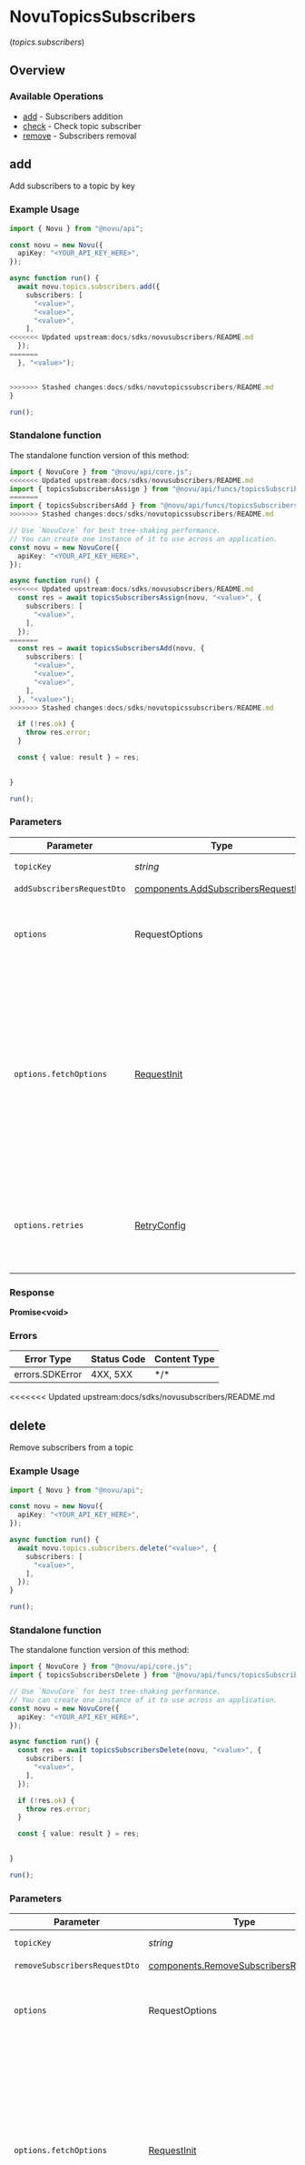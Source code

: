 # NovuTopicsSubscribers
(*topics.subscribers*)

## Overview

### Available Operations

* [add](#add) - Subscribers addition
* [check](#check) - Check topic subscriber
* [remove](#remove) - Subscribers removal

## add

Add subscribers to a topic by key

### Example Usage

```typescript
import { Novu } from "@novu/api";

const novu = new Novu({
  apiKey: "<YOUR_API_KEY_HERE>",
});

async function run() {
  await novu.topics.subscribers.add({
    subscribers: [
      "<value>",
      "<value>",
      "<value>",
    ],
<<<<<<< Updated upstream:docs/sdks/novusubscribers/README.md
  });
=======
  }, "<value>");


>>>>>>> Stashed changes:docs/sdks/novutopicssubscribers/README.md
}

run();
```

### Standalone function

The standalone function version of this method:

```typescript
import { NovuCore } from "@novu/api/core.js";
<<<<<<< Updated upstream:docs/sdks/novusubscribers/README.md
import { topicsSubscribersAssign } from "@novu/api/funcs/topicsSubscribersAssign.js";
=======
import { topicsSubscribersAdd } from "@novu/api/funcs/topicsSubscribersAdd.js";
>>>>>>> Stashed changes:docs/sdks/novutopicssubscribers/README.md

// Use `NovuCore` for best tree-shaking performance.
// You can create one instance of it to use across an application.
const novu = new NovuCore({
  apiKey: "<YOUR_API_KEY_HERE>",
});

async function run() {
<<<<<<< Updated upstream:docs/sdks/novusubscribers/README.md
  const res = await topicsSubscribersAssign(novu, "<value>", {
    subscribers: [
      "<value>",
    ],
  });
=======
  const res = await topicsSubscribersAdd(novu, {
    subscribers: [
      "<value>",
      "<value>",
      "<value>",
    ],
  }, "<value>");
>>>>>>> Stashed changes:docs/sdks/novutopicssubscribers/README.md

  if (!res.ok) {
    throw res.error;
  }

  const { value: result } = res;

  
}

run();
```

### Parameters

| Parameter                                                                                                                                                                      | Type                                                                                                                                                                           | Required                                                                                                                                                                       | Description                                                                                                                                                                    |
| ------------------------------------------------------------------------------------------------------------------------------------------------------------------------------ | ------------------------------------------------------------------------------------------------------------------------------------------------------------------------------ | ------------------------------------------------------------------------------------------------------------------------------------------------------------------------------ | ------------------------------------------------------------------------------------------------------------------------------------------------------------------------------ |
| `topicKey`                                                                                                                                                                     | *string*                                                                                                                                                                       | :heavy_check_mark:                                                                                                                                                             | The topic key                                                                                                                                                                  |
| `addSubscribersRequestDto`                                                                                                                                                     | [components.AddSubscribersRequestDto](../../models/components/addsubscribersrequestdto.md)                                                                                     | :heavy_check_mark:                                                                                                                                                             | N/A                                                                                                                                                                            |
| `options`                                                                                                                                                                      | RequestOptions                                                                                                                                                                 | :heavy_minus_sign:                                                                                                                                                             | Used to set various options for making HTTP requests.                                                                                                                          |
| `options.fetchOptions`                                                                                                                                                         | [RequestInit](https://developer.mozilla.org/en-US/docs/Web/API/Request/Request#options)                                                                                        | :heavy_minus_sign:                                                                                                                                                             | Options that are passed to the underlying HTTP request. This can be used to inject extra headers for examples. All `Request` options, except `method` and `body`, are allowed. |
| `options.retries`                                                                                                                                                              | [RetryConfig](../../lib/utils/retryconfig.md)                                                                                                                                  | :heavy_minus_sign:                                                                                                                                                             | Enables retrying HTTP requests under certain failure conditions.                                                                                                               |

### Response

**Promise\<void\>**

### Errors

| Error Type      | Status Code     | Content Type    |
| --------------- | --------------- | --------------- |
| errors.SDKError | 4XX, 5XX        | \*/\*           |

<<<<<<< Updated upstream:docs/sdks/novusubscribers/README.md

## delete

Remove subscribers from a topic

### Example Usage

```typescript
import { Novu } from "@novu/api";

const novu = new Novu({
  apiKey: "<YOUR_API_KEY_HERE>",
});

async function run() {
  await novu.topics.subscribers.delete("<value>", {
    subscribers: [
      "<value>",
    ],
  });
}

run();
```

### Standalone function

The standalone function version of this method:

```typescript
import { NovuCore } from "@novu/api/core.js";
import { topicsSubscribersDelete } from "@novu/api/funcs/topicsSubscribersDelete.js";

// Use `NovuCore` for best tree-shaking performance.
// You can create one instance of it to use across an application.
const novu = new NovuCore({
  apiKey: "<YOUR_API_KEY_HERE>",
});

async function run() {
  const res = await topicsSubscribersDelete(novu, "<value>", {
    subscribers: [
      "<value>",
    ],
  });

  if (!res.ok) {
    throw res.error;
  }

  const { value: result } = res;

  
}

run();
```

### Parameters

| Parameter                                                                                                                                                                      | Type                                                                                                                                                                           | Required                                                                                                                                                                       | Description                                                                                                                                                                    |
| ------------------------------------------------------------------------------------------------------------------------------------------------------------------------------ | ------------------------------------------------------------------------------------------------------------------------------------------------------------------------------ | ------------------------------------------------------------------------------------------------------------------------------------------------------------------------------ | ------------------------------------------------------------------------------------------------------------------------------------------------------------------------------ |
| `topicKey`                                                                                                                                                                     | *string*                                                                                                                                                                       | :heavy_check_mark:                                                                                                                                                             | The topic key                                                                                                                                                                  |
| `removeSubscribersRequestDto`                                                                                                                                                  | [components.RemoveSubscribersRequestDto](../../models/components/removesubscribersrequestdto.md)                                                                               | :heavy_check_mark:                                                                                                                                                             | N/A                                                                                                                                                                            |
| `options`                                                                                                                                                                      | RequestOptions                                                                                                                                                                 | :heavy_minus_sign:                                                                                                                                                             | Used to set various options for making HTTP requests.                                                                                                                          |
| `options.fetchOptions`                                                                                                                                                         | [RequestInit](https://developer.mozilla.org/en-US/docs/Web/API/Request/Request#options)                                                                                        | :heavy_minus_sign:                                                                                                                                                             | Options that are passed to the underlying HTTP request. This can be used to inject extra headers for examples. All `Request` options, except `method` and `body`, are allowed. |
| `options.retries`                                                                                                                                                              | [RetryConfig](../../lib/utils/retryconfig.md)                                                                                                                                  | :heavy_minus_sign:                                                                                                                                                             | Enables retrying HTTP requests under certain failure conditions.                                                                                                               |

### Response

**Promise\<void\>**

### Errors

| Error Object    | Status Code     | Content Type    |
| --------------- | --------------- | --------------- |
| errors.SDKError | 4xx-5xx         | */*             |


## retrieve
=======
## check
>>>>>>> Stashed changes:docs/sdks/novutopicssubscribers/README.md

Check if a subscriber belongs to a certain topic

### Example Usage

```typescript
import { Novu } from "@novu/api";

const novu = new Novu({
  apiKey: "<YOUR_API_KEY_HERE>",
});

async function run() {
<<<<<<< Updated upstream:docs/sdks/novusubscribers/README.md
  const result = await novu.topics.subscribers.retrieve("<value>", "<value>");
  
  // Handle the result
  console.log(result)
}

run();
```

### Standalone function

The standalone function version of this method:

```typescript
import { NovuCore } from "@novu/api/core.js";
import { topicsSubscribersRetrieve } from "@novu/api/funcs/topicsSubscribersRetrieve.js";

// Use `NovuCore` for best tree-shaking performance.
// You can create one instance of it to use across an application.
const novu = new NovuCore({
  apiKey: "<YOUR_API_KEY_HERE>",
});

async function run() {
  const res = await topicsSubscribersRetrieve(novu, "<value>", "<value>");

  if (!res.ok) {
    throw res.error;
  }

  const { value: result } = res;
=======
  const result = await novu.topics.subscribers.check("<id>", "<value>");
>>>>>>> Stashed changes:docs/sdks/novutopicssubscribers/README.md

  // Handle the result
  console.log(result);
}

run();
```

### Standalone function

The standalone function version of this method:

```typescript
import { NovuCore } from "@novu/api/core.js";
import { topicsSubscribersCheck } from "@novu/api/funcs/topicsSubscribersCheck.js";

// Use `NovuCore` for best tree-shaking performance.
// You can create one instance of it to use across an application.
const novu = new NovuCore({
  apiKey: "<YOUR_API_KEY_HERE>",
});

async function run() {
  const res = await topicsSubscribersCheck(novu, "<id>", "<value>");

  if (!res.ok) {
    throw res.error;
  }

  const { value: result } = res;

  // Handle the result
  console.log(result);
}

run();
```

### Parameters

| Parameter                                                                                                                                                                      | Type                                                                                                                                                                           | Required                                                                                                                                                                       | Description                                                                                                                                                                    |
| ------------------------------------------------------------------------------------------------------------------------------------------------------------------------------ | ------------------------------------------------------------------------------------------------------------------------------------------------------------------------------ | ------------------------------------------------------------------------------------------------------------------------------------------------------------------------------ | ------------------------------------------------------------------------------------------------------------------------------------------------------------------------------ |
| `externalSubscriberId`                                                                                                                                                         | *string*                                                                                                                                                                       | :heavy_check_mark:                                                                                                                                                             | The external subscriber id                                                                                                                                                     |
| `topicKey`                                                                                                                                                                     | *string*                                                                                                                                                                       | :heavy_check_mark:                                                                                                                                                             | The topic key                                                                                                                                                                  |
| `options`                                                                                                                                                                      | RequestOptions                                                                                                                                                                 | :heavy_minus_sign:                                                                                                                                                             | Used to set various options for making HTTP requests.                                                                                                                          |
| `options.fetchOptions`                                                                                                                                                         | [RequestInit](https://developer.mozilla.org/en-US/docs/Web/API/Request/Request#options)                                                                                        | :heavy_minus_sign:                                                                                                                                                             | Options that are passed to the underlying HTTP request. This can be used to inject extra headers for examples. All `Request` options, except `method` and `body`, are allowed. |
| `options.retries`                                                                                                                                                              | [RetryConfig](../../lib/utils/retryconfig.md)                                                                                                                                  | :heavy_minus_sign:                                                                                                                                                             | Enables retrying HTTP requests under certain failure conditions.                                                                                                               |

### Response

**Promise\<[components.TopicSubscriberDto](../../models/components/topicsubscriberdto.md)\>**

### Errors

| Error Type      | Status Code     | Content Type    |
| --------------- | --------------- | --------------- |
| errors.SDKError | 4XX, 5XX        | \*/\*           |

## remove

Remove subscribers from a topic

### Example Usage

```typescript
import { Novu } from "@novu/api";

const novu = new Novu({
  apiKey: "<YOUR_API_KEY_HERE>",
});

async function run() {
  await novu.topics.subscribers.remove({
    subscribers: [
      "<value>",
      "<value>",
    ],
  }, "<value>");


}

run();
```

### Standalone function

The standalone function version of this method:

```typescript
import { NovuCore } from "@novu/api/core.js";
import { topicsSubscribersRemove } from "@novu/api/funcs/topicsSubscribersRemove.js";

// Use `NovuCore` for best tree-shaking performance.
// You can create one instance of it to use across an application.
const novu = new NovuCore({
  apiKey: "<YOUR_API_KEY_HERE>",
});

async function run() {
  const res = await topicsSubscribersRemove(novu, {
    subscribers: [
      "<value>",
      "<value>",
    ],
  }, "<value>");

  if (!res.ok) {
    throw res.error;
  }

  const { value: result } = res;

  
}

run();
```

### Parameters

| Parameter                                                                                                                                                                      | Type                                                                                                                                                                           | Required                                                                                                                                                                       | Description                                                                                                                                                                    |
| ------------------------------------------------------------------------------------------------------------------------------------------------------------------------------ | ------------------------------------------------------------------------------------------------------------------------------------------------------------------------------ | ------------------------------------------------------------------------------------------------------------------------------------------------------------------------------ | ------------------------------------------------------------------------------------------------------------------------------------------------------------------------------ |
| `topicKey`                                                                                                                                                                     | *string*                                                                                                                                                                       | :heavy_check_mark:                                                                                                                                                             | The topic key                                                                                                                                                                  |
| `removeSubscribersRequestDto`                                                                                                                                                  | [components.RemoveSubscribersRequestDto](../../models/components/removesubscribersrequestdto.md)                                                                               | :heavy_check_mark:                                                                                                                                                             | N/A                                                                                                                                                                            |
| `options`                                                                                                                                                                      | RequestOptions                                                                                                                                                                 | :heavy_minus_sign:                                                                                                                                                             | Used to set various options for making HTTP requests.                                                                                                                          |
| `options.fetchOptions`                                                                                                                                                         | [RequestInit](https://developer.mozilla.org/en-US/docs/Web/API/Request/Request#options)                                                                                        | :heavy_minus_sign:                                                                                                                                                             | Options that are passed to the underlying HTTP request. This can be used to inject extra headers for examples. All `Request` options, except `method` and `body`, are allowed. |
| `options.retries`                                                                                                                                                              | [RetryConfig](../../lib/utils/retryconfig.md)                                                                                                                                  | :heavy_minus_sign:                                                                                                                                                             | Enables retrying HTTP requests under certain failure conditions.                                                                                                               |

### Response

**Promise\<void\>**

### Errors

| Error Type      | Status Code     | Content Type    |
| --------------- | --------------- | --------------- |
| errors.SDKError | 4XX, 5XX        | \*/\*           |